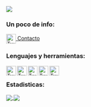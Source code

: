 
<img src="https://raw.githubusercontent.com/saadeghi/saadeghi/master/dino.gif">

### Un poco de info:
</a>
<a href="https://twitter.com/lokitosi10">
  <img align="center" alt="Twitter" width="26px" src="https://raw.githubusercontent.com/Lokitosi10/Lokitosi10/master/assets/twitter.svg" />
  Contacto
</a>
<br>

### Lenguajes y herramientas:
<div>
<img align="left" alt="Twitter" width="26px" src="https://raw.githubusercontent.com/Lokitosi10/Lokitosi10/master/assets/html.svg" />
<img align="left" alt="Twitter" width="26px" src="https://raw.githubusercontent.com/Lokitosi10/Lokitosi10/master/assets/Css.svg" />
<img align="left" alt="Twitter" width="26px" src="https://raw.githubusercontent.com/Lokitosi10/Lokitosi10/master/assets/python.svg" />
<img align="left" alt="Twitter" width="26px" src="https://raw.githubusercontent.com/Lokitosi10/Lokitosi10/master/assets/JS.svg" />
 <img align="left" alt="Twitter" width="26px" src="https://raw.githubusercontent.com/Lokitosi10/Lokitosi10/master/assets/Java.svg" />
<br>
</div>

### Estadisticas:
<a href="https://github-readme-stats.vercel.app/api?username=Lokitosi10&theme=darkk&show_icons=true&bg_color=DEG,0f2027,203a43,2c5364">
  <img align="center" src="https://github-readme-stats.vercel.app/api?username=Lokitosi10&theme=vue-dark&show_icons=true&bg_color=DEG,0f2027,203a43,2c5364"/>
</a>
<a href="https://github-readme-stats.vercel.app/api/top-langs/?username=Lokitosi10&langs_count=8&card_width=400&layout=compact&bg_color=DEG,0f2027,203a43,2c5364">
  <img align="center" src="https://github-readme-stats.vercel.app/api/top-langs/?username=Lokitosi10&langs_count=8&card_width=448&theme=vue-dark&layout=compact&bg_color=DEG,0f2027,203a43,2c5364" />
</a>
